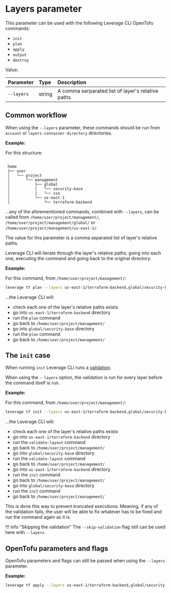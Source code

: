 # Layers parameter

This parameter can be used with the following Leverage CLI OpenTofu commands:

* `init`
* `plan`
* `apply`
* `output`
* `destroy`

Value:

| Parameter  | Type   | Description                                       |
|:-----------|:-------|:--------------------------------------------------|
| `--layers` | string | A comma serparated list of layer's relative paths |

## Common workflow

When using the `--layers` parameter, these commands should be run from `account` or `layers-container-directory` directories.

**Example:**

For this structure:

```

 home
 ├── user
 │   └── project
 │       └── management
 │           ├── global
 │           |   └── security-base
 │           |   └── sso
 │           └── us-east-1
 │               └── terraform-backend

```

...any of the aforementioned commands, combined with `--layers`, can be called from `/home/user/project/management/`, `/home/user/project/management/global/` or `/home/user/project/management/us-east-1/`.

The value for this parameter is a comma separated list of layer's relative paths.

Leverage CLI will iterate through the layer's relative paths, going into each one, executing the command and going back to the original directory.

**Example:**

For this command, from `/home/user/project/management/`:

```bash
leverage tf plan --layers us-east-1/terraform-backend,global/security-base
```

...the Leverage CLI will:

* check each one of the layer's relative paths exists
* go into `us-east-1/terraform-backend` directory
* run the `plan` command
* go back to `/home/user/project/management/`
* go into `global/security-base` directory
* run the `plan` command
* go back to `/home/user/project/management/`

## The `init` case

When running `init` Leverage CLI runs a [validation](../tofu/#validate-layout).

When using the `--layers` option, the validation is run for every layer before the command itself is run.

**Example:**

For this command, from `/home/user/project/management/`:

```bash
leverage tf init --layers us-east-1/terraform-backend,global/security-base
```

...the Leverage CLI will:

* check each one of the layer's relative paths exists
* go into `us-east-1/terraform-backend` directory
* run the `validate-layout` command
* go back to `/home/user/project/management/`
* go into `global/security-base` directory
* run the `validate-layout` command
* go back to `/home/user/project/management/`
* go into `us-east-1/terraform-backend` directory
* run the `init` command
* go back to `/home/user/project/management/`
* go into `global/security-base` directory
* run the `init` command
* go back to `/home/user/project/management/`

This is done this way to prevent truncated executions. Meaning, if any of the validation fails, the user will be able to fix whatever has to be fixed and run the command again as it is.

!!! info "Skipping the validation"
    The `--skip-validation` flag still can be used here with `--layers`.

## OpenTofu parameters and flags

OpenTofu parameters and flags can still be passed when using the `--layers` parameter.

**Example:**


```bash
leverage tf apply --layers us-east-1/terraform-backend,global/security-base -auto-approve
```
